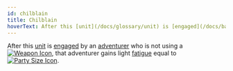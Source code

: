 ```yaml
---
id: chilblain
title: Chilblain
hoverText: After this [unit](/docs/glossary/unit) is [engaged](/docs/battles/adventurer-turn/engage) by an [adventurer](/docs/glossary/adventurer) who is not using a Weapon type item, that adventurer gains light [fatigue](/docs/glossary/fatigue) equal to [party size](/docs/glossary/party-size).
---
```


After this [unit](/docs/glossary/unit) is [engaged](/docs/battles/adventurer-turn/engage) by an [adventurer](/docs/glossary/adventurer) who is not using a [<img src="/icons/weapon.svg" alt="Weapon Icon" className="icon-svg" />](/docs/adventurer/items/types/weapon), that adventurer gains light [fatigue](/docs/glossary/fatigue) equal to [<img src="/icons/party-size.svg" alt="Party Size Icon" className="icon-svg" />](/docs/glossary/party-size).

